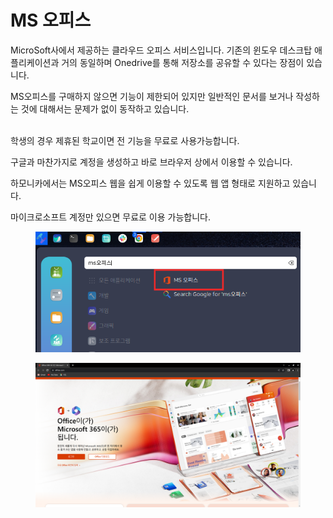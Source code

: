 # MS 오피스

MicroSoft사에서 제공하는 클라우드 오피스 서비스입니다. 기존의 윈도우 데스크탑 애플리케이션과 거의 동일하며 Onedrive를 통해 저장소를 공유할 수 있다는 장점이 있습니다.

MS오피스를 구매하지 않으면 기능이 제한되어 있지만 일반적인 문서를 보거나 작성하는 것에 대해서는 문제가 없이 동작하고 있습니다.

\
학생의 경우 제휴된 학교이면 전 기능을 무료로 사용가능합니다.

구글과 마찬가지로 계정을 생성하고 바로 브라우저 상에서 이용할 수 있습니다.



하모니카에서는 MS오피스 웹을 쉽게 이용할 수 있도록 웹 앱 형태로 지원하고 있습니다.

마이크로소프트 계정만 있으면 무료로 이용 가능합니다.

<figure><img src="../../.gitbook/assets/스크린샷, 2022-10-27 17-42-50.png" alt=""><figcaption></figcaption></figure>

<figure><img src="../../.gitbook/assets/스크린샷, 2022-10-27 17-45-57.png" alt=""><figcaption></figcaption></figure>
